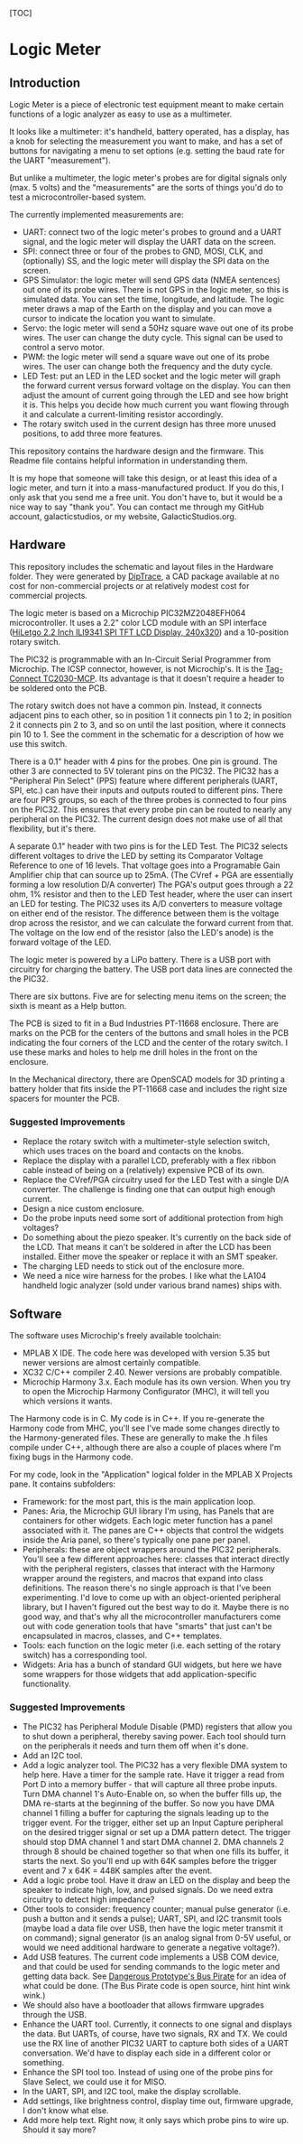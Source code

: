 [TOC]



# Logic Meter

## Introduction

Logic Meter is a piece of electronic test equipment meant to make certain functions of a logic analyzer as easy to use as a multimeter.

It looks like a multimeter: it's handheld, battery operated, has a display, has a knob for selecting the measurement you want to make, and has a set of buttons for navigating a menu to set options (e.g. setting the baud rate for the UART "measurement").

But unlike a multimeter, the logic meter's probes are for digital signals only (max. 5 volts) and the "measurements" are the sorts of things you'd do to test a microcontroller-based system.

The currently implemented measurements are:

- UART: connect two of the logic meter's probes to ground and a UART signal, and the logic meter will display the UART data on the screen.
- SPI: connect three or four of the probes to  GND, MOSI, CLK, and (optionally) SS, and the logic meter will display the SPI data on the screen.
- GPS Simulator: the logic meter will send GPS data (NMEA sentences) out one of its probe wires. There is not GPS in the logic meter, so this is simulated data. You can set the time, longitude, and latitude. The logic meter draws a map of the Earth on the display and you can move a cursor to indicate the location you want to simulate.
- Servo: the logic meter will send a 50Hz square wave out one of its probe wires. The user can change the duty cycle. This signal can be used to control a servo motor.
- PWM: the logic meter will send a square wave out one of its probe wires. The user can change both the frequency and the duty cycle.
- LED Test: put an LED in the LED socket and the logic meter will graph the forward current versus forward voltage on the display. You can then adjust the amount of current going through the LED and see how bright it is. This helps you decide how much current you want flowing through it and calculate a current-limiting resistor accordingly.
- The rotary switch used in the current design has three more unused positions, to add three more features.

This repository contains the hardware design and the firmware. This Readme file contains helpful information in understanding them.

It is my hope that someone will take this design, or at least this idea of a logic meter, and turn it into a mass-manufactured product. If you do this, I only ask that you send me a free unit. You don't have to, but it would be a nice way to say "thank you". You can contact me through my GitHub account, galacticstudios, or my website, GalacticStudios.org.

## Hardware

This repository includes the schematic and layout files in the Hardware folder. They were generated by [DipTrace](https://diptrace.com/), a CAD package available at no cost for non-commercial projects or at relatively modest cost for commercial projects.

The logic meter is based on a Microchip PIC32MZ2048EFH064 microcontroller. It uses a 2.2" color LCD module with an SPI interface ([HiLetgo 2.2 Inch ILI9341 SPI TFT LCD Display, 240x320](https://smile.amazon.com/dp/B01CZL6QIQ/ref=cm_sw_em_r_mt_dp_3HtvFb380AB5K)) and a 10-position rotary switch.

The PIC32 is programmable with an In-Circuit Serial Programmer from Microchip. The ICSP connector, however, is not Microchip's. It is the [Tag-Connect TC2030-MCP](https://www.tag-connect.com/product/tc2030-mcp-6-pin-cable-with-rj12-modular-plug-for-microchip-icd). Its advantage is that it doesn't require a header to be soldered onto the PCB.

The rotary switch does not have a common pin. Instead, it connects adjacent pins to each other, so in position 1 it connects pin 1 to 2; in position 2 it connects pin 2 to 3, and so on until the last position, where it connects pin 10 to 1. See the comment in the schematic for a description of how we use this switch.

There is a 0.1" header with 4 pins for the probes. One pin is ground. The other 3 are connected to 5V tolerant pins on the PIC32. The PIC32 has a "Peripheral Pin Select" (PPS) feature where different peripherals (UART, SPI, etc.) can have their inputs and outputs routed to different pins. There are four PPS groups, so each of the three probes is connected to four pins on the PIC32. This ensures that every probe pin can be routed to nearly any peripheral on the PIC32. The current design does not make use of all that flexibility, but it's there.

A separate 0.1" header with two pins is for the LED Test. The PIC32 selects different voltages to drive the LED by setting its Comparator Voltage Reference to one of 16 levels. That voltage goes into a Programable Gain Amplifier chip that can source up to 25mA. (The CVref + PGA are essentially forming a low resolution D/A converter) The PGA's output goes through a 22 ohm, 1% resistor and then to the LED Test header, where the user can insert an LED for testing. The PIC32 uses its A/D converters to measure voltage on either end of the resistor. The difference between them is the voltage drop across the resistor, and we can calculate the forward current from that. The voltage on the low end of the resistor (also the LED's anode) is the forward voltage of the LED.

The logic meter is powered by a LiPo battery. There is a USB port with circuitry for charging the battery. The USB port data lines are connected the the PIC32.

There are six buttons. Five are for selecting menu items on the screen; the sixth is meant as a Help button.

The PCB is sized to fit in a Bud Industries PT-11668 enclosure. There are marks on the PCB for the centers of the buttons and small holes in the PCB indicating the four corners of the LCD and the center of the rotary switch. I use these marks and holes to help me drill holes in the front on the enclosure.

In the Mechanical directory, there are OpenSCAD models for 3D printing a battery holder that fits inside the PT-11668 case and includes the right size spacers for mounter the PCB.

### Suggested Improvements

- Replace the rotary switch with a multimeter-style selection switch, which uses traces on the board and contacts on the knobs.
- Replace the display with a parallel LCD, preferably with a flex ribbon cable instead of being on a (relatively) expensive PCB of its own.
- Replace the CVref/PGA circuitry used for the LED Test with a single D/A converter. The challenge is finding one that can output high enough current.
- Design a nice custom enclosure.
- Do the probe inputs need some sort of additional protection from high voltages?
- Do something about the piezo speaker. It's currently on the back side of the LCD. That means it can't be soldered in after the LCD has been installed. Either move the speaker or replace it with an SMT speaker.
- The charging LED needs to stick out of the enclosure more.
- We need a nice wire harness for the probes. I like what the LA104 handheld logic analyzer (sold under various brand names) ships with.

## Software

The software uses Microchip's freely available toolchain:

- MPLAB X IDE. The code here was developed with version 5.35 but newer versions are almost certainly compatible.
- XC32 C/C++ compiler 2.40. Newer versions are probably compatible.
- Microchip Harmony 3.x. Each module has its own version. When you try to open the Microchip Harmony Configurator (MHC), it will tell you which versions it wants.

The Harmony code is in C. My code is in C++. If you re-generate the Harmony code from MHC, you'll see I've made some changes directly to the Harmony-generated files. These are generally to make the .h files compile under C++, although there are also a couple of places where I'm fixing bugs in the Harmony code.

For my code, look in the "Application" logical folder in the MPLAB X Projects pane. It contains subfolders: 

- Framework: for the most part, this is the main application loop.
- Panes: Aria, the Microchip GUI library I'm using, has Panels that are containers for other widgets. Each logic meter function has a panel associated with it. The panes are C++ objects that control the widgets inside the Aria panel, so there's typically one pane per panel.
- Peripherals: these are object wrappers around the PIC32 peripherals. You'll see a few different approaches here: classes that interact directly with the peripheral registers, classes that interact with the Harmony wrapper around the registers, and macros that expand into class definitions. The reason there's no single approach is that I've been experimenting. I'd love to come up with an object-oriented peripheral library, but I haven't figured out the best way to do it. Maybe there is no good way, and that's why all the microcontroller manufacturers come out with code generation tools that have "smarts" that just can't be encapsulated in macros, classes, and C++ templates.
- Tools: each function on the logic meter (i.e. each setting of the rotary switch) has a corresponding tool.
- Widgets: Aria has a bunch of standard GUI widgets, but here we have some wrappers for those widgets that add application-specific functionality.

### Suggested Improvements

- The PIC32 has Peripheral Module Disable (PMD) registers that allow you to shut down a peripheral, thereby saving power. Each tool should turn on the peripherals it needs and turn them off when it's done.
- Add an I2C tool.
- Add a logic analyzer tool. The PIC32 has a very flexible DMA system to help here. Have a timer for the sample rate. Have it trigger a read from Port D into a memory buffer - that will capture all three probe inputs. Turn DMA channel 1's Auto-Enable on, so when the buffer fills up, the DMA re-starts at the beginning of the buffer. So now you have DMA channel 1 filling a buffer for capturing the signals leading up to the trigger event.
  For the trigger, either set up an Input Capture peripheral on the desired trigger signal or set up a DMA pattern detect. The trigger should stop DMA channel 1 and start DMA channel 2. DMA channels 2 through 8 should be chained together so that when one fills its buffer, it starts the next. So you'll end up with 64K samples before the trigger event and 7 x 64K = 448K samples after the event.
- Add a logic probe tool. Have it draw an LED on the display and beep the speaker to indicate high, low, and pulsed signals. Do we need extra circuitry to detect high impedance?
- Other tools to consider: frequency counter; manual pulse generator (i.e. push a button and it sends a pulse); UART, SPI, and I2C transmit tools (maybe load a data file over USB, then have the logic meter transmit it on command); signal generator (is an analog signal from 0-5V useful, or would we need additional hardware to generate a negative voltage?).
- Add USB features. The current code implements a USB COM device, and that could be used for sending commands to the logic meter and getting data back. See [Dangerous Prototype's Bus Pirate](http://dangerousprototypes.com/docs/Bus_Pirate) for an idea of what could be done. (The Bus Pirate code is open source, hint hint wink wink.)
- We should also have a bootloader that allows firmware upgrades through the USB.
- Enhance the UART tool. Currently, it connects to one signal and displays the data. But UARTs, of course, have two signals, RX and TX. We could use the RX line of another PIC32 UART to capture both sides of a UART conversation. We'd have to display each side in a different color or something.
- Enhance the SPI tool too. Instead of using one of the probe pins for Slave Select, we could use it for MISO.
- In the UART, SPI, and I2C tool, make the display scrollable.
- Add settings, like brightness control, display time out, firmware upgrade, I don't know what else.
- Add more help text. Right now, it only says which probe pins to wire up. Should it say more?